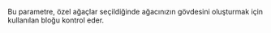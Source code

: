 Bu parametre, özel ağaçlar seçildiğinde ağacınızın gövdesini oluşturmak için kullanılan bloğu kontrol eder.